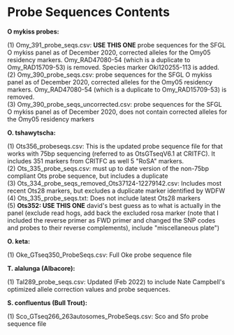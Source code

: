 # Probe Sequences Contents

<b>O mykiss probes:</b>  

(1) Omy_391_probe_seqs.csv: <b>USE THIS ONE</b> probe sequences for the SFGL O mykiss panel as of December 2020, corrected alleles for the Omy05 residency markers. Omy_RAD47080-54 (which is a duplicate to Omy_RAD15709-53) is removed. Species marker Oki120255-113 is added.  
(2) Omy_390_probe_seqs.csv: probe sequences for the SFGL O mykiss panel as of December 2020, corrected alleles for the Omy05 residency markers. Omy_RAD47080-54 (which is a duplicate to Omy_RAD15709-53) is removed.   
(3) Omy_390_probe_seqs_uncorrected.csv: probe sequences for the SFGL O mykiss panel as of December 2020, does not contain corrected alleles for the Omy05 residency markers  

<b>O. tshawytscha:  </b> 

(1) Ots356_probeseqs.csv: This is the updated probe sequence file for that works with 75bp sequencing (referred to as OtsGTseqV6.1 at CRITFC). It includes 351 markers from CRITFC as well 5 "RoSA" markers.  
(2) Ots_335_probe_seqs.csv: must up to date version of the non-75bp compliant Ots probe sequence, but includes a duplicate  
(3) Ots_334_probe_seqs_removed_Ots37124-12279142.csv: Includes most recent Ots28 markers, but excludes a duplicate marker identified by WDFW  
(4) Ots_335_probe_seqs.txt: Does not include latest Ots28 markers  
(5) **Ots352: USE THIS ONE** david's best guess as to what is actually in the panel (exclude read hogs, add back the excluded rosa marker (note that I included the reverse primer as FWD primer and changed the SNP codes and probes to their reverse complements), include "miscellaneous plate")  

<b>O. keta:  </b>  

(1) Oke_GTseq350_ProbeSeqs.csv: Full Oke probe sequence file

<b> T. alalunga (Albacore): </b>  

(1) Tal289_probe_seqs.csv: Updated (Feb 2022) to include Nate Campbell's optimized allele correction values and probe sequences. 

<b>S. confluentus (Bull Trout): </b>

(1) Sco_GTseq266_263autosomes_ProbeSeqs.csv: Sco and Sfo probe sequence file
